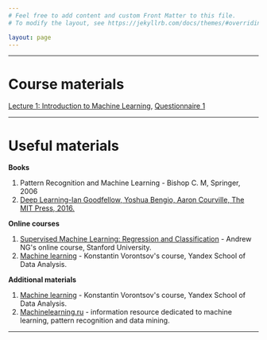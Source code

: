 ```yaml
---
# Feel free to add content and custom Front Matter to this file.
# To modify the layout, see https://jekyllrb.com/docs/themes/#overriding-theme-defaults

layout: page
---
```

---
# Course materials
[Lecture 1: Introduction to Machine Learning](https://www.canva.com/oauth/authorized/google?state=86ea843b-e9c9-4c37-822d-5d81b279e139&code=4%2F0AWtgzh7HShXBytoVkQIPq5QWjPNTiLoH7w-WVosAsZa3hXFt6CJOumPt3gjSnywDKmgstw&scope=email+profile+https%3A%2F%2Fwww.googleapis.com%2Fauth%2Fuserinfo.email+https%3A%2F%2Fwww.googleapis.com%2Fauth%2Fuserinfo.profile+openid&authuser=0&prompt=consent), [Questionnaire 1]()





---
# Useful materials
__Books__
1. Pattern Recognition and Machine Learning - Bishop C. M, Springer, 2006
2. [Deep Learning-Ian Goodfellow, Yoshua Bengio, Aaron Courville, The MIT Press, 2016.](https://www.deeplearningbook.org/) 


__Online courses__
1. [Supervised Machine Learning: Regression and Classification](https://www.coursera.org/learn/machine-learning) - Andrew NG's online course,  Stanford University.
2. [Machine learning](https://www.youtube.com/watch?v=SZkrxWhI5qM&feature=youtu.be) - Konstantin Vorontsov's course, Yandex School of Data Analysis.


__Additional materials__
1. [Machine learning](https://www.youtube.com/watch?v=SZkrxWhI5qM) - Konstantin Vorontsov's course, Yandex School of Data Analysis.
2. [Machinelearning.ru](machinelearning.ru) - information resource dedicated to machine learning, pattern recognition and data mining.

---
